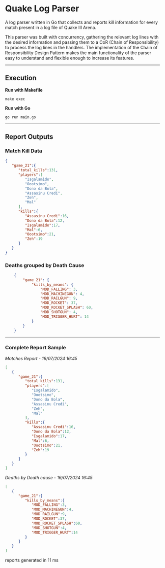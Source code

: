# Quake Log Parser

A log parser written in Go that collects and reports kill information for every match present in a log file of Quake III Arena.

This parser was built with concurrency, gathering the relevant log lines with the desired information and passing them
to a CoR (Chain of Responsibility) to process the log lines in the handlers. The implementation of the Chain of Responsibility Design Pattern 
makes the main functionality of the parser easy to understand and flexible enough to increase its features.

---

## Execution
**Run with Makefile**

``make exec``

**Run with Go**

``go run main.go``


---

## Report Outputs

### Match Kill Data

```json
{
   "game_21":{
      "total_kills":131,
      "players":[
         "Isgalamido",
         "Oootsimo",
         "Dono da Bola",
         "Assasinu Credi",
         "Zeh",
         "Mal"
      ],
      "kills":{
         "Assasinu Credi":16,
         "Dono da Bola":12,
         "Isgalamido":17,
         "Mal":6,
         "Oootsimo":21,
         "Zeh":19
      }
   }
}
```

### Deaths grouped by Death Cause

```json
    {
        "game_21": {
            "kills_by_means": {
                "MOD_FALLING": 3,
                "MOD_MACHINEGUN": 4,
                "MOD_RAILGUN": 9,
                "MOD_ROCKET": 37,
                "MOD_ROCKET_SPLASH": 60,
                "MOD_SHOTGUN": 4,
                "MOD_TRIGGER_HURT": 14
            }
        }
    }
```

---


### Complete Report Sample

_Matches Report - 16/07/2024 16:45_
```json
[
   {
      "game_21":{
         "total_kills":131,
         "players":[
            "Isgalamido",
            "Oootsimo",
            "Dono da Bola",
            "Assasinu Credi",
            "Zeh",
            "Mal"
         ],
         "kills":{
            "Assasinu Credi":16,
            "Dono da Bola":12,
            "Isgalamido":17,
            "Mal":6,
            "Oootsimo":21,
            "Zeh":19
         }
      }
   }
]
```
_Deaths by Death cause - 16/07/2024 16:45_

```json
[
   {
      "game_21":{
         "kills_by_means":{
            "MOD_FALLING":3,
            "MOD_MACHINEGUN":4,
            "MOD_RAILGUN":9,
            "MOD_ROCKET":37,
            "MOD_ROCKET_SPLASH":60,
            "MOD_SHOTGUN":4,
            "MOD_TRIGGER_HURT":14
         }
      }
   }
]
```

reports generated in 11 ms